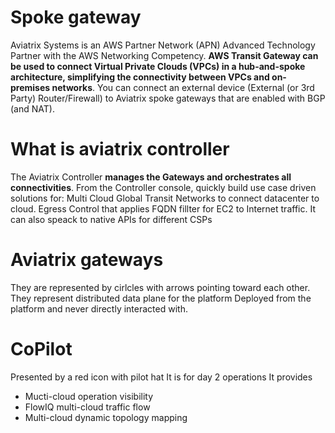 # Spoke gateway
Aviatrix Systems is an AWS Partner Network (APN) Advanced Technology Partner with the AWS Networking Competency. **AWS Transit Gateway can be used to connect Virtual Private Clouds (VPCs) in a hub-and-spoke architecture, simplifying the connectivity between VPCs and on-premises networks**.
You can connect an external device (External (or 3rd Party) Router/Firewall) to Aviatrix spoke gateways that are enabled with BGP (and NAT).

# What is aviatrix controller
The Aviatrix Controller **manages the Gateways and orchestrates all connectivities**. From the Controller console, quickly build use case driven solutions for: Multi Cloud Global Transit Networks to connect datacenter to cloud. Egress Control that applies FQDN fillter for EC2 to Internet traffic.
It can also speack to native APIs for different CSPs

# Aviatrix gateways
They are represented by cirlcles with arrows pointing toward each other.
They represent distributed data plane for the platform
Deployed from the platform and never directly interacted with.

# CoPilot
Presented by a red icon with pilot hat
It is for day 2 operations 
It provides 
 - Mucti-cloud operation visibility 
 - FlowIQ multi-cloud traffic flow
 - Multi-cloud dynamic topology mapping
